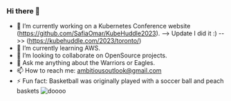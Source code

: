 ### Hi there 👋

- 🔭 I’m currently working on a Kubernetes Conference website (https://github.com/SafiaOmar/KubeHuddle2023). --> Update I did it :) -->> (https://kubehuddle.com/2023/toronto/)
- 🌱 I’m currently learning AWS.
- 👯 I’m looking to collaborate on OpenSource projects.
- 💬 Ask me anything about the Warriors or Eagles.
- 📫 How to reach me: ambitiousoutlook@gmail.com
- ⚡ Fun fact: Basketball was originally played with a soccer ball and peach baskets
  ![doooo](https://user-images.githubusercontent.com/90978408/159572781-541af0f9-08c6-46f5-b3ad-a7f5f6e801eb.jpeg)

